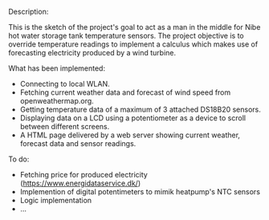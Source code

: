 Description:

This is the sketch of the project's goal to act as a man in the middle for Nibe hot water storage tank temperature sensors.
The project objective is to override temperature readings to implement a calculus which makes use of forecasting electricity produced by a wind turbine.

What has been implemented:
- Connecting to local WLAN.
- Fetching current weather data and forecast of wind speed from openweathermap.org.
- Getting temperature data of  a maximum of 3 attached DS18B20 sensors.
- Displaying data on a LCD using a potentiometer as a device to scroll between different screens.
- A HTML page delivered by a web server showing current weather, forecast data and sensor readings.

To do:
- Fetching price for produced electricity (https://www.energidataservice.dk/)
- Implemention of digital potentimeters to mimik heatpump's NTC sensors
- Logic implementation
- ...



